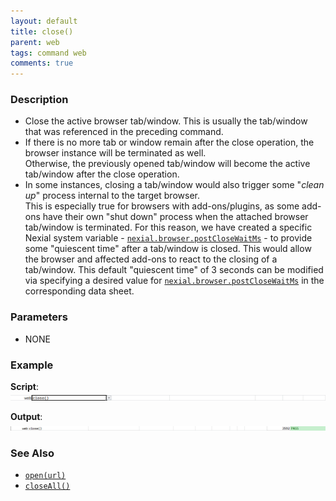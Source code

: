 ```yaml
---
layout: default
title: close()
parent: web
tags: command web
comments: true
---
```


### Description
- Close the active browser tab/window.  This is usually the tab/window that was referenced in the preceding command.  
- If there is no more tab or window remain after the close operation, the browser instance will be terminated as well.  
  Otherwise, the previously opened tab/window will become the active tab/window after the close operation.
- In some instances, closing a tab/window would also trigger some "_clean up_" process internal to the target browser.  
  This is especially true for browsers with add-ons/plugins, as some add-ons have their own "shut down" process when 
  the attached browser tab/window is terminated.  For this reason, we have created a specific Nexial system variable - 
  [`nexial.browser.postCloseWaitMs`](../../systemvars/index.html#nexial.browser.postCloseWaitMs) - to provide some 
  "quiescent time" after a tab/window is closed.  This would allow the browser and affected add-ons to react to the 
  closing of a tab/window. This default "quiescent time" of 3 seconds can be modified via specifying a desired value 
  for [`nexial.browser.postCloseWaitMs`](../../systemvars/index.html#nexial.browser.postCloseWaitMs) in the corresponding data sheet.

### Parameters

- NONE

### Example

**Script**:<br/>
![](image/close_01.png)

**Output**:<br/>
![](image/close_02.png)

### See Also

- [`open(url)`](open(url))
- [`closeAll()`](closeAll())